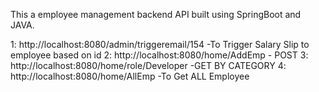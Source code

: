 This a employee management backend API built using SpringBoot and JAVA.

1: http://localhost:8080/admin/triggeremail/154 -To Trigger Salary Slip to employee based on id
2: http://localhost:8080/home/AddEmp  - POST
3: http://localhost:8080/home/role/Developer -GET BY CATEGORY
4: http://localhost:8080/home/AllEmp -To Get ALL Employee
